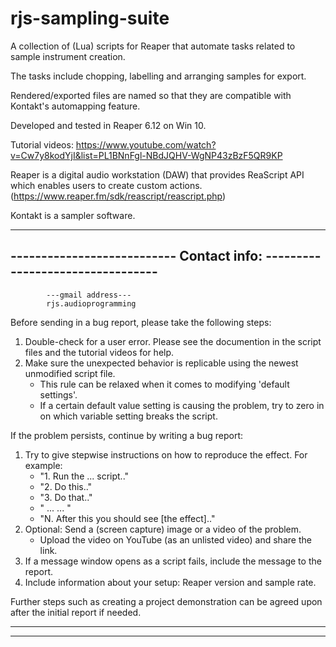 # rjs-sampling-suite
A collection of (Lua) scripts for Reaper that automate tasks related to sample instrument creation.

The tasks include chopping, labelling and arranging samples for export. 

Rendered/exported files are named so that they are compatible with Kontakt's automapping feature.

Developed and tested in Reaper 6.12 on Win 10.

Tutorial videos: https://www.youtube.com/watch?v=Cw7y8kodYjI&list=PL1BNnFgl-NBdJQHV-WgNP43zBzF5QR9KP

Reaper is a digital audio workstation (DAW) that provides ReaScript API which enables users to create custom actions. (https://www.reaper.fm/sdk/reascript/reascript.php)

Kontakt is a sampler software.

--------------------------------------------------------------------------------
---------------------------    Contact info:   ---------------------------------
--------------------------------------------------------------------------------

			---gmail address---
			rjs.audioprogramming

Before sending in a bug report, please take the following steps:
1. Double-check for a user error. Please see the documention in the script files and the tutorial videos for help.
2. Make sure the unexpected behavior is replicable using the newest unmodified script file. 
	* This rule can be relaxed when it comes to modifying 'default settings'.
	* If a certain default value setting is causing the problem, try to zero in on which variable setting breaks the script.

If the problem persists, continue by writing a bug report:
1. Try to give stepwise instructions on how to reproduce the effect. For example:  
	* "1. Run the ... script.."
	* "2. Do this.."
	* "3. Do that.."
	* "  ...   ... "
	* "N. After this you should see [the effect].."
2. Optional: Send a (screen capture) image or a video of the problem.
	* Upload the video on YouTube (as an unlisted video) and share the link.
3. If a message window opens as a script fails, include the message to the report.
4. Include information about your setup: Reaper version and sample rate.

Further steps such as creating a project demonstration can be agreed upon after the initial report if needed.

------------------------------------------------------------------------------------
------------------------------------------------------------------------------------
